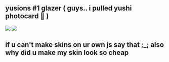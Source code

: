 ## yusions #1 glazer ( guys.. i pulled yushi photocard 🤤 )
![](https://media.discordapp.net/attachments/1067930843470909460/1400964351354998895/IMG_1436.png?ex=688e8d3a&is=688d3bba&hm=5a95272274cafba7a740849c07a62767e8ed4a46c7d2b712e4f43226272f8deb&=&format=webp&quality=lossless&width=1145&height=856)
![](https://media.discordapp.net/attachments/1373274223786594334/1400861338523275457/Skarmbild_2025-08-01_172034.png?ex=688e2d49&is=688cdbc9&hm=f7a13121ded86b174637ac36fb28a6317d18f1604c758784fd8a227f914bdbc3&=&format=webp&quality=lossless)
## if u can't make skins on ur own js say that ;_; also why did u make my skin look so cheap
<!--
**YUSlON/YUSlON** is a ✨ _special_ ✨ repository because its `README.md` (this file) appears on your GitHub profile.

Here are some ideas to get you started:

- 🔭 I’m currently working on ...
- 🌱 I’m currently learning ...
- 👯 I’m looking to collaborate on ...
- 🤔 I’m looking for help with ...
- 💬 Ask me about ...
- 📫 How to reach me: ...
- 😄 Pronouns: ...
- ⚡ Fun fact: ...
-->
